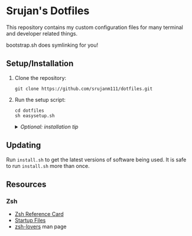# Srujan's Dotfiles

This repository contains my custom configuration files for many terminal and developer related things.

bootstrap.sh does symlinking for you!

## Setup/Installation

01. Clone the repository:

    ```console
    git clone https://github.com/srujanm111/dotfiles.git
    ```

02. Run the setup script:

    ```console
    cd dotfiles
    sh easysetup.sh
    ```
    <details>
      <summary><em>Optional: installation tip</em></summary>

      The setup script will place zsh-related dotfiles in your home directory if you haven't set `$ZDOTDIR`. If you want to be more organized, you can configure zsh to use a subdirectory like ~/.zsh/ for these files. BEFORE you run the setup script, you can do this by adding ```export ZDOTDIR=~/.zsh``` to your system-level zshenv and restarting your terminal.
    </details>

## Updating

Run `install.sh` to get the latest versions of software being used. It is safe to run `install.sh` more than once.

## Resources

### Zsh
 - [Zsh Reference Card](http://www.bash2zsh.com/zsh_refcard/refcard.pdf)
 - [Startup Files](https://zsh.sourceforge.io/Intro/intro_3.html)
 - [zsh-lovers](https://grml.org/zsh/zsh-lovers.html) man page
